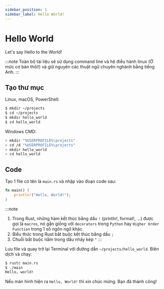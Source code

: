 ```yaml
---
sidebar_position: 1
sidebar_label: Hello World!
---
```


# Hello World

Let's say Hello to the World!

:::note
Toàn bộ tài liệu sẽ sử dụng command line và hệ điều hành linux (Ở mức cơ bản thôi!) và giữ nguyên các thuật ngữ chuyên nghành bằng tiếng Anh.
:::

## Tạo thư mục

Linux, macOS, PowerShell:

```bash
$ mkdir ~/projects
$ cd ~/projects
$ mkdir hello_world
$ cd hello_world
```

Windows CMD:

```bash
> mkdir "%USERPROFILE%\projects"
> cd /d "%USERPROFILE%\projects"
> mkdir hello_world
> cd hello_world
```

## Code

Tạo 1 file có tên là `main.rs` và nhập vào đoạn code sau:

```rust title="main.rs"
fn main() {
    println!("Hello, World!");
}
```

:::note
1. Trong Rust, những hàm kết thúc bằng dấu `!` (println!, format!, ...) được gọi là `macros`, nó gần giống với `decorators` trong `Python` hay `Higher Order Function` trong 1 số ngôn ngữ khác.
2. Biểu thức trong Rust bắt buộc kết thúc bằng dấu `;`
3. Chuỗi bắt buộc nằm trong dấu nháy kép `"`
:::

Lưu file và quay trở lại Terminal với đường dẫn `~/projects/hello_world`. Biên dịch và chạy:

```bash
$ rustc main.rs
$ ./main
Hello, world!
```

Nếu màn hình hiện ra `Hello, World!` thì xin chúc mừng. Bạn đã thành công!
